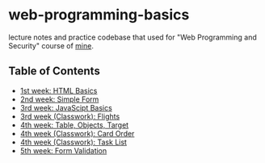 # web-programming-basics

lecture notes and practice codebase that used for "Web Programming and Security"
course of [mine](https://github.com/sadykhzadeh).

## Table of Contents

- [1st week: HTML Basics](https://sadykhzadeh.github.io/web-programming-basics/1-html-basics)
- [2nd week: Simple Form](https://sadykhzadeh.github.io/web-programming-basics/2-simple-form)
- [3rd week: JavaScipt Basics](https://sadykhzadeh.github.io/web-programming-basics/3-javascript-basics)
- [3rd week (Classwork): Flights](https://sadykhzadeh.github.io/web-programming-basics/3.1-classwork-flights)
- [4th week: Table, Objects, Target](https://sadykhzadeh.github.io/web-programming-basics/4-table-objects-target)
- [4th week (Classwork): Card Order](https://sadykhzadeh.github.io/web-programming-basics/4.2-card-order)
- [4th week (Classwork): Task List](https://sadykhzadeh.github.io/web-programming-basics/4.3-task-list)
- [5th week: Form Validation](https://sadykhzadeh.github.io/web-programming-basics/5-form-validation)

